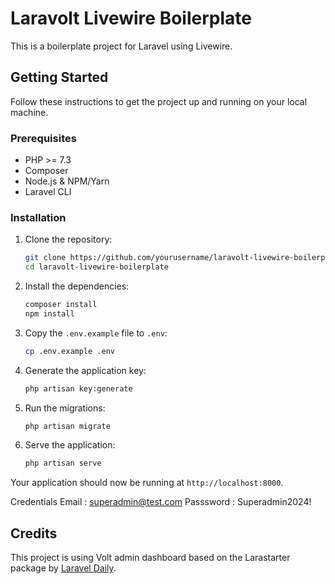 # Laravolt Livewire Boilerplate

This is a boilerplate project for Laravel using Livewire.

## Getting Started

Follow these instructions to get the project up and running on your local machine.

### Prerequisites

- PHP >= 7.3
- Composer
- Node.js & NPM/Yarn
- Laravel CLI

### Installation

1. Clone the repository:
    ```bash
    git clone https://github.com/yourusername/laravolt-livewire-boilerplate.git
    cd laravolt-livewire-boilerplate
    ```

2. Install the dependencies:
    ```bash
    composer install
    npm install
    ```

3. Copy the `.env.example` file to `.env`:
    ```bash
    cp .env.example .env
    ```

4. Generate the application key:
    ```bash
    php artisan key:generate
    ```

5. Run the migrations:
    ```bash
    php artisan migrate
    ```

6. Serve the application:
    ```bash
    php artisan serve
    ```

Your application should now be running at `http://localhost:8000`.

Credentials 
Email       : superadmin@test.com
Passsword   : Superadmin2024!

## Credits

This project is using Volt admin dashboard based on the Larastarter package by [Laravel Daily](https://github.com/LaravelDaily/Larastarter).
